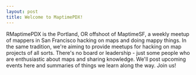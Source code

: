 ```yaml
---
layout: post
title: Welcome to MaptimePDX!
---
```


RMaptimePDX is the Portland, OR offshoot of MaptimeSF, a weekly meetup of mappers in San Francisco hacking on maps and doing mappy things. In the same tradition, we're aiming to provide meetups for hacking on map projects of all sorts. There's no board or leadership - just some people who are enthusiastic about maps and sharing knowledge. We'll post upcoming events here and summaries of things we learn along the way. Join us!